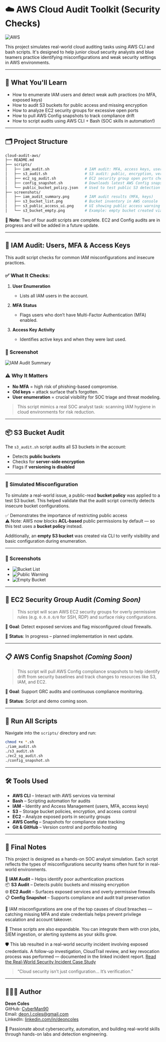 # ☁️ AWS Cloud Audit Toolkit (Security Checks)
![AWS](https://img.shields.io/badge/AWS-Cloud%20Audit-orange?style=flat-square&logo=amazonaws)

This project simulates real-world cloud auditing tasks using AWS CLI and bash scripts. It's designed to help junior cloud security analysts and blue teamers practice identifying misconfigurations and weak security settings in AWS environments.

---

## 🧠 What You'll Learn

- How to enumerate IAM users and detect weak auth practices (no MFA, exposed keys)
- How to audit S3 buckets for public access and missing encryption
- How to analyze EC2 security groups for excessive open ports
- How to pull AWS Config snapshots to track compliance drift
- How to script audits using AWS CLI + Bash (SOC skills in automation!)

---

## 🗂️ Project Structure

```bash
cloud-audit-aws/
├── README.md
├── scripts/
│   ├── iam_audit.sh                # IAM audit: MFA, access keys, users
│   ├── s3_audit.sh                 # S3 audit: public, encryption, version
│   ├── ec2_sg_audit.sh             # EC2 security group open ports check
│   ├── config_snapshot.sh          # Downloads latest AWS Config snapshot
│   └── public_bucket_policy.json   # Used to test public S3 detection
├── screenshots/
│   ├── iam_audit_summary.png       # IAM audit results (MFA, keys)
│   ├── s3_bucket_list.png          # Bucket inventory in AWS console
│   ├── s3_public_access_ui.png     # UI showing public access warning
│   └── s3_bucket_empty.png         # Example: empty bucket created via CLI
```

🚧 **Note**: Two of four audit scripts are complete. EC2 and Config audits are in progress and will be added in a future update.

---

## 🔐 IAM Audit: Users, MFA & Access Keys

This audit script checks for common IAM misconfigurations and insecure practices.

### ✅ What It Checks:

1. **User Enumeration**
   - Lists all IAM users in the account.

2. **MFA Status**
   - Flags users who don’t have Multi-Factor Authentication (MFA) enabled.

3. **Access Key Activity**
   - Identifies active keys and when they were last used.

### 📸 Screenshot

![IAM Audit Summary](./screenshots/iam_audit_summary.png)

### ⚠️ Why It Matters

- **No MFA** = high risk of phishing-based compromise.
- **Old keys** = attack surface that’s forgotten.
- **User enumeration** = crucial visibility for SOC triage and threat modeling.

> This script mimics a real SOC analyst task: scanning IAM hygiene in cloud environments for risk reduction.

---

## 📦 S3 Bucket Audit

The `s3_audit.sh` script audits all S3 buckets in the account:

- Detects **public buckets**
- Checks for **server-side encryption**
- Flags if **versioning is disabled**

---

### 🧪 Simulated Misconfiguration

To simulate a real-world issue, a public-read **bucket policy** was applied to a test S3 bucket. This helped validate that the audit script correctly detects insecure bucket configurations.

✅ Demonstrates the importance of restricting public access  
⚠️ Note: AWS now blocks **ACL-based** public permissions by default — so this test uses a **bucket policy** instead.

Additionally, an **empty S3 bucket** was created via CLI to verify visibility and basic configuration during enumeration.

---

### 📸 Screenshots

- ![Bucket List](./screenshots/s3_bucket_list.png)
- ![Public Warning](./screenshots/s3_public_access_ui.png)
- ![Empty Bucket](./screenshots/s3_bucket_empty.png)

---

## 🔐 EC2 Security Group Audit *(Coming Soon)*

> This script will scan AWS EC2 security groups for overly permissive rules (e.g. `0.0.0.0/0` for SSH, RDP) and surface risky configurations.

📌 **Goal**: Detect exposed services and flag misconfigured cloud firewalls.

🚧 **Status**: In progress – planned implementation in next update.

---

## 📋 AWS Config Snapshot *(Coming Soon)*

> This script will pull AWS Config compliance snapshots to help identify drift from security baselines and track changes to resources like S3, IAM, and EC2.

📌 **Goal**: Support GRC audits and continuous compliance monitoring.

🚧 **Status**: Script and demo coming soon.

---

## 🧪 Run All Scripts

Navigate into the `scripts/` directory and run:

```bash
chmod +x *.sh
./iam_audit.sh
./s3_audit.sh
./ec2_sg_audit.sh
./config_snapshot.sh
```

---

## 🛠️ Tools Used

- **AWS CLI** – Interact with AWS services via terminal
- **Bash** – Scripting automation for audits
- **IAM** – Identity and Access Management (users, MFA, access keys)
- **S3** – Storage bucket policies, encryption, and access control
- **EC2** – Analyze exposed ports in security groups
- **AWS Config** – Snapshots for compliance state tracking
- **Git & GitHub** – Version control and portfolio hosting

---

## 🧾 Final Notes

This project is designed as a hands-on SOC analyst simulation. Each script reflects the types of misconfigurations security teams often hunt for in real-world environments.

🔐 **IAM Audit** – Helps identify poor authentication practices  
📦 **S3 Audit** – Detects public buckets and missing encryption  
🌐 **EC2 Audit** – Surfaces exposed services and overly permissive firewalls  
📋 **Config Snapshot** – Supports compliance and audit trail preservation  

🔐 IAM misconfigurations are one of the top causes of cloud breaches — catching missing MFA and stale credentials helps prevent privilege escalation and account takeover.

🧠 These scripts are also expandable. You can integrate them with cron jobs, SIEM ingestion, or alerting systems as your skills grow.

🛡️ This lab resulted in a real-world security incident involving exposed credentials. A follow-up investigation, CloudTrail review, and key revocation process was performed — documented in the linked incident report.
[Read the Real-World Security Incident Case Study](../cloud-audit-aws/incident-response.md)

> “Cloud security isn’t just configuration… It’s verification.”

---

## 👨🏽‍💻 Author

**Deon Coles**  
GitHub: [CyberMan90](https://github.com/CyberMan90)  
Email: deon.l.coles@gmail.com  
LinkedIn: [linkedin.com/in/deoncoles](https://linkedin.com/in/deoncoles)

🚀 Passionate about cybersecurity, automation, and building real-world skills through hands-on labs and detection engineering.
